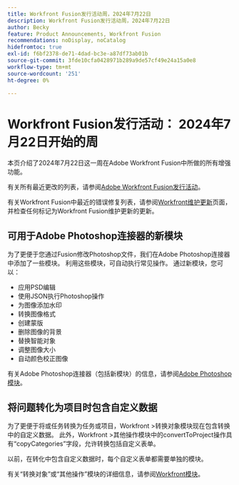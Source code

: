 ```yaml
---
title: Workfront Fusion发行活动周，2024年7月22日
description: Workfront Fusion发行活动周，2024年7月22日
author: Becky
feature: Product Announcements, Workfront Fusion
recommendations: noDisplay, noCatalog
hidefromtoc: true
exl-id: f6bf2378-de71-4dad-bc3e-a87df73ab01b
source-git-commit: 3fde10cfa0428971b289a9de57cf49e24a15a0e8
workflow-type: tm+mt
source-wordcount: '251'
ht-degree: 0%

---
```


# Workfront Fusion发行活动： 2024年7月22日开始的周

本页介绍了2024年7月22日这一周在Adobe Workfront Fusion中所做的所有增强功能。

有关所有最近更改的列表，请参阅[Adobe Workfront Fusion发行活动](../../../product-announcements/product-releases/fusion-release-activity/fusion-release-activity.md)。

有关Workfront Fusion中最近的错误修复列表，请参阅[Workfront维护更新](https://experienceleague.adobe.com/docs/workfront-known-issues/releases/current-updates.html)页面，并检查任何标记为Workfront Fusion维护更新的更新。

## 可用于Adobe Photoshop连接器的新模块

为了更便于您通过Fusion修改Photoshop文件，我们在Adobe Photoshop连接器中添加了一些模块。 利用这些模块，可自动执行常见操作。 通过新模块，您可以：

* 应用PSD编辑
* 使用JSON执行Photoshop操作
* 为图像添加水印
* 转换图像格式
* 创建蒙版
* 删除图像的背景
* 替换智能对象
* 调整图像大小
* 自动颜色校正图像

有关Adobe Photoshop连接器（包括新模块）的信息，请参阅[Adobe Photoshop模块](/help/quicksilver/workfront-fusion/apps-and-their-modules/adobe-photoshop-modules.md)。

## 将问题转化为项目时包含自定义数据

为了更便于将或任务转换为任务或项目，Workfront >转换对象模块现在包含转换中的自定义数据。 此外，Workfront >其他操作模块中的convertToProject操作具有“copyCategories”字段，允许转换包括自定义表单。

以前，在转化中包含自定义数据时，每个自定义表单都需要单独的模块。

有关“转换对象”或“其他操作”模块的详细信息，请参阅[Workfront模块](/help/quicksilver/workfront-fusion/apps-and-their-modules/workfront-modules.md)。

